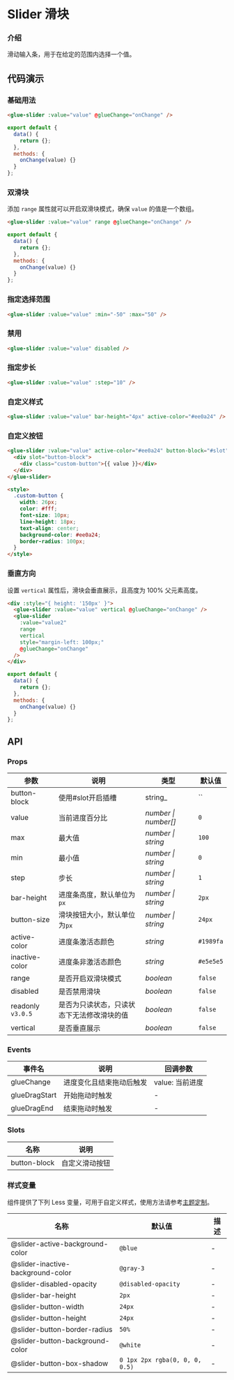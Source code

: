 # Slider 滑块

### 介绍

滑动输入条，用于在给定的范围内选择一个值。

## 代码演示

### 基础用法

```html
<glue-slider :value="value" @glueChange="onChange" />
```

```js
export default {
  data() {
    return {};
  },
  methods: {
    onChange(value) {}
  }
};
```

### 双滑块

添加 `range` 属性就可以开启双滑块模式，确保 `value` 的值是一个数组。

```html
<glue-slider :value="value" range @glueChange="onChange" />
```

```js
export default {
  data() {
    return {};
  },
  methods: {
    onChange(value) {}
  }
};
```

### 指定选择范围

```html
<glue-slider :value="value" :min="-50" :max="50" />
```

### 禁用

```html
<glue-slider :value="value" disabled />
```

### 指定步长

```html
<glue-slider :value="value" :step="10" />
```

### 自定义样式

```html
<glue-slider :value="value" bar-height="4px" active-color="#ee0a24" />
```

### 自定义按钮

```html
<glue-slider :value="value" active-color="#ee0a24" button-block="#slot">
  <div slot="button-block">
    <div class="custom-button">{{ value }}</div>
  </div>
</glue-slider>

<style>
  .custom-button {
    width: 26px;
    color: #fff;
    font-size: 10px;
    line-height: 18px;
    text-align: center;
    background-color: #ee0a24;
    border-radius: 100px;
  }
</style>
```

### 垂直方向

设置 `vertical` 属性后，滑块会垂直展示，且高度为 100% 父元素高度。

```html
<div :style="{ height: '150px' }">
  <glue-slider :value="value" vertical @glueChange="onChange" />
  <glue-slider
    :value="value2"
    range
    vertical
    style="margin-left: 100px;"
    @glueChange="onChange"
  />
</div>
```

```js
export default {
  data() {
    return {};
  },
  methods: {
    onChange(value) {}
  }
};
```

## API

### Props

| 参数              | 说明                                      | 类型                 | 默认值    |
|-------------------|-----------------------------------------|----------------------|-----------|
| button-block      | 使用#slot开启插槽                         | string_              | ``        |
| value             | 当前进度百分比                            | _number \| number[]_ | `0`       |
| max               | 最大值                                    | _number \| string_   | `100`     |
| min               | 最小值                                    | _number \| string_   | `0`       |
| step              | 步长                                      | _number \| string_   | `1`       |
| bar-height        | 进度条高度，默认单位为`px`                 | _number \| string_   | `2px`     |
| button-size       | 滑块按钮大小，默认单位为`px`               | _number \| string_   | `24px`    |
| active-color      | 进度条激活态颜色                          | _string_             | `#1989fa` |
| inactive-color    | 进度条非激活态颜色                        | _string_             | `#e5e5e5` |
| range             | 是否开启双滑块模式                        | _boolean_            | `false`   |
| disabled          | 是否禁用滑块                              | _boolean_            | `false`   |
| readonly `v3.0.5` | 是否为只读状态，只读状态下无法修改滑块的值 | _boolean_            | `false`   |
| vertical          | 是否垂直展示                              | _boolean_            | `false`   |

### Events

| 事件名        | 说明                     | 回调参数        |
|---------------|------------------------|-----------------|
| glueChange    | 进度变化且结束拖动后触发 | value: 当前进度 |
| glueDragStart | 开始拖动时触发           | -               |
| glueDragEnd   | 结束拖动时触发           | -               |

### Slots

| 名称         | 说明           |
|--------------|--------------|
| button-block | 自定义滑动按钮 |

### 样式变量

组件提供了下列 Less 变量，可用于自定义样式，使用方法请参考[主题定制](#/zh-CN/theme)。

| 名称                              | 默认值                         | 描述 |
|-----------------------------------|--------------------------------|------|
| @slider-active-background-color   | `@blue`                        | -    |
| @slider-inactive-background-color | `@gray-3`                      | -    |
| @slider-disabled-opacity          | `@disabled-opacity`            | -    |
| @slider-bar-height                | `2px`                          | -    |
| @slider-button-width              | `24px`                         | -    |
| @slider-button-height             | `24px`                         | -    |
| @slider-button-border-radius      | `50%`                          | -    |
| @slider-button-background-color   | `@white`                       | -    |
| @slider-button-box-shadow         | `0 1px 2px rgba(0, 0, 0, 0.5)` | -    |
